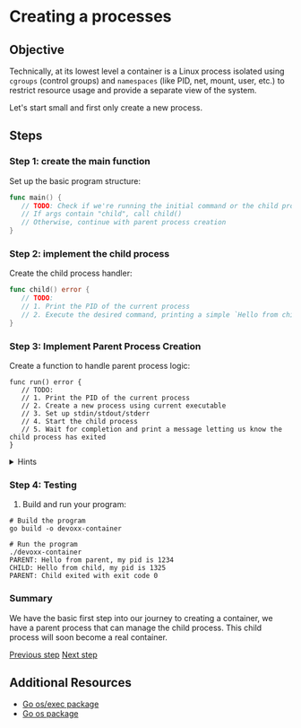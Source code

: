 # Creating a processes

## Objective

Technically, at its lowest level a container is a Linux process isolated using
`cgroups` (control groups) and `namespaces` (like PID, net, mount, user, etc.)
to restrict resource usage and provide a separate view of the system.

Let's start small and first only create a new process.

## Steps

### Step 1: create the main function

Set up the basic program structure:

```go
func main() {
   // TODO: Check if we're running the initial command or the child process
   // If args contain "child", call child()
   // Otherwise, continue with parent process creation
}
```

### Step 2: implement the child process

Create the child process handler:

```go
func child() error {
   // TODO:
   // 1. Print the PID of the current process
   // 2. Execute the desired command, printing a simple `Hello from child` is enough for now
}
```

### Step 3: Implement Parent Process Creation

Create a function to handle parent process logic:

```golang
func run() error {
   // TODO:
   // 1. Print the PID of the current process
   // 2. Create a new process using current executable
   // 3. Set up stdin/stdout/stderr
   // 4. Start the child process
   // 5. Wait for completion and print a message letting us know the child process has exited
}
```

<details>
<summary>Hints</summary>

- Use `os.Getpid()` to get the pid of the current process
- Use `/proc/self/exe` to re-execute the same process
- Use `os.Args` to detect if running as child
- Use `cmd.Start()` and `cmd.Wait()` for better process control

</details>

### Step 4: Testing

1. Build and run your program:

```console
# Build the program
go build -o devoxx-container

# Run the program
./devoxx-container
PARENT: Hello from parent, my pid is 1234
CHILD: Hello from child, my pid is 1325
PARENT: Child exited with exit code 0
```

### Summary

We have the basic first step into our journey to creating a container, we have a
parent process that can manage the child process. This child process will soon
become a real container.

[Previous step](./01-intro.md) [Next step](./03-namespace-isolation.md)

## Additional Resources

- [Go os/exec package](https://pkg.go.dev/os/exec)
- [Go os package](https://pkg.go.dev/os)

